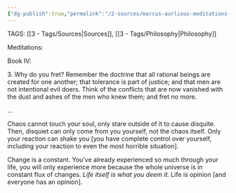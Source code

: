 ```yaml
---
{"dg-publish":true,"permalink":"/2-sources/marcus-aurlious-meditations-notes/"}
---
```


TAGS: [[3 - Tags/Sources\|Sources]], [[3 - Tags/Philosophy\|Philosophy]]


Meditations:

Book IV:

3\. Why do you fret? Remember the doctrine that all rational beings are created for one another; that tolerance is part of justice; and that men are not intentional evil doers. Think of the conflicts that are now vanished with the dust and ashes of the men who knew them; and fret no more.

…

Chaos cannot touch your soul, only stare outside of it to cause disquite. Then, disquiet can only come from you yourself, not the chaos itself. Only your reaction can shake you \[you have complete control over yourself, including your reaction to even the most horrible situation\]. 

Change is a constant. You’ve already experienced so much through your life, you will only experience more because the whole universe is in constant flux of changes. *Life itself is what you deem it.* Life is opinion \[and everyone has an opinion\].
